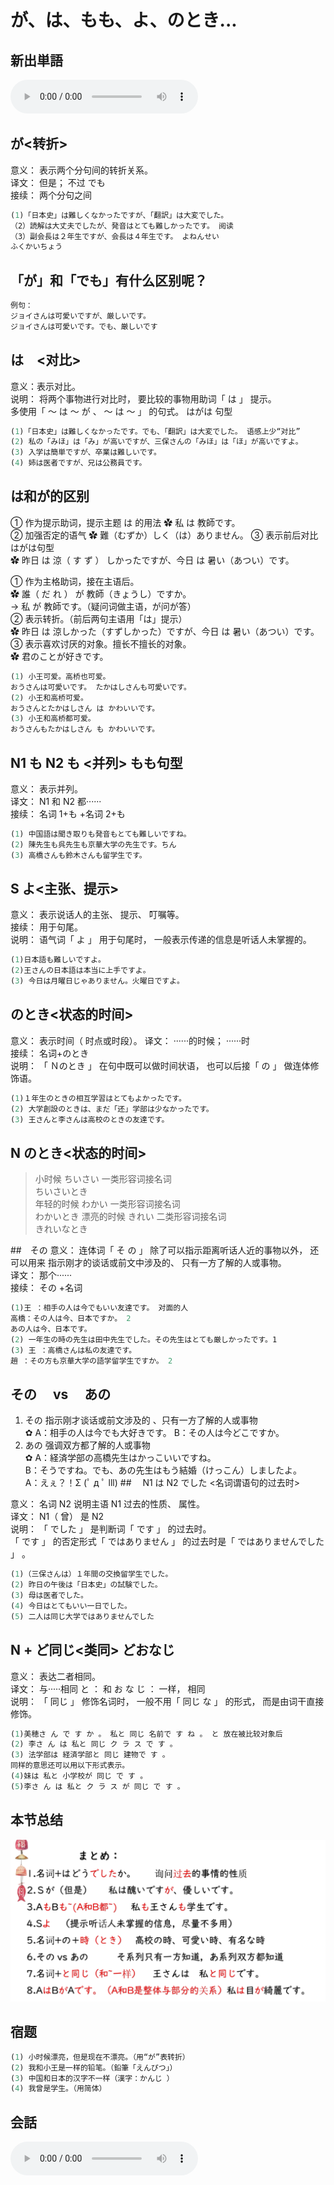 # が、は、もも、よ、のとき...

## 新出単語
<vue-plyr>
  <audio controls crossorigin playsinline autoplay loop>
    <source src="../audio/4-2-たんご.mp3" type="audio/mp3" />
  </audio>
 </vue-plyr>

## が<转折>

意义： 表示两个分句间的转折关系。  
译文： 但是； 不过 でも  
接续： 两个分句之间

```ts
(1)「日本史」は難しくなかったですが、「翻訳」は大変でした。
（2）読解は大丈夫でしたが、発音はとても難しかったです。 阅读
（3）副会長は２年生ですが、会長は４年生です。 よねんせい
ふくかいちょう
```

## 「が」和「でも」有什么区别呢？

```ts
例句：
ジョイさんは可愛いですが、厳しいです。
ジョイさんは可愛いです。でも、厳しいです
```

## は　<对比>

意义：表示对比。  
说明： 将两个事物进行对比时， 要比较的事物用助词「 は 」 提示。  
多使用「 ～ は ～ が 、 ～ は ～ 」 的句式。 はがは 句型

```ts
(1)「日本史」は難しくなかったです。でも、「翻訳」は大変でした。 语感上少“对比”
(2) 私の「みほ」は「み」が高いですが、三保さんの「みほ」は「ほ」が高いですよ。
(3) 入学は簡単ですが、卒業は難しいです。
(4) 姉は医者ですが、兄は公務員です。
```

## は和が的区别

① 作为提示助词，提示主题 は 的用法
✿ 私 は 教師です。  
② 加强否定的语气
✿ 難（むずか）しく（は）ありません。
③ 表示前后对比 はがは句型  
✿ 昨日 は 涼（ す ず ） しかったですが、今日 は 暑い（あつい）です。

① 作为主格助词，接在主语后。  
✿ 誰（ だ れ ） が 教師（きょうし）ですか。  
→ 私 が 教師です。（疑问词做主语，が问が答）  
② 表示转折。（前后两句主语用「は」提示）  
✿ 昨日 は 涼しかった（すずしかった）ですが、今日 は 暑い（あつい）です。  
③ 表示喜欢讨厌的对象。擅长不擅长的对象。  
✿ 君のことが好きです。

```ts
(1) 小王可爱。高桥也可爱。
おうさんは可愛いです。 たかはしさんも可愛いです。
(2) 小王和高桥可爱。
おうさんとたかはしさん は かわいいです。
(3) 小王和高桥都可爱。
おうさんもたかはしさん も かわいいです。
```

## N1 も N2 も <并列> もも句型

意义： 表示并列。  
译文： N1 和 N2 都······  
接续： 名词 1+も +名词 2+も

```ts
(1) 中国語は聞き取りも発音もとても難しいですね。
(2) 陳先生も呉先生も京華大学の先生です。ちん
(3) 高橋さんも鈴木さんも留学生です。
```

## S よ<主张、提示>

意义： 表示说话人的主张、 提示、 叮嘱等。  
接续： 用于句尾。  
说明： 语气词「 よ 」 用于句尾时， 一般表示传递的信息是听话人未掌握的。

```ts
(1)日本語も難しいですよ。
(2)王さんの日本語は本当に上手ですよ。
(3) 今日は月曜日じゃありません。火曜日ですよ。
```

## のとき<状态的时间>

意义： 表示时间（ 时点或时段）。
译文： ······的时候； ······时  
接续： 名词+のとき  
说明： 「 Ｎのとき 」 在句中既可以做时间状语， 也可以后接「 の 」 做连体修饰语。

```ts
(1)１年生のときの相互学習はとてもよかったです。
(2) 大学創設のときは、まだ「还」学部は少なかったです。
(3) 王さんと李さんは高校のときの友達です。
```

## N のとき<状态的时间>

> 小时候 ちいさい 一类形容词接名词  
> ちいさいとき  
> 年轻的时候 わかい 一类形容词接名词  
> わかいとき
> 漂亮的时候 きれい 二类形容词接名词  
> きれいなとき

##　その
意义： 连体词「 そ の 」 除了可以指示距离听话人近的事物以外， 还可以用来
指示刚才的谈话或前文中涉及的、 只有一方了解的人或事物。  
译文： 那个······  
接续： その +名词

```ts
(1)王 ：相手の人は今でもいい友達です。 对面的人
高橋：その人は今、日本ですか。 2
あの人は今、日本です。
(2) 一年生の時の先生は田中先生でした。その先生はとても厳しかったです。1
(3) 王 ：高橋さんは私の友達です。
趙 ：その方も京華大学の語学留学生ですか。 2

```

## その　 vs 　あの

1. その 指示刚才谈话或前文涉及的 、只有一方了解的人或事物  
   ✿ A：相手の人は今でも大好きです。
   B：その人は今どこですか。
2. あの 强调双方都了解的人或事物  
   ✿ A：経済学部の高橋先生はかっこいいですね。  
   B：そうですね。でも、あの先生はもう結婚（けっこん）しましたよ。  
   A：えぇ？！Σ (ﾟ д ﾟ lll) ##　 N1 は N2 でした <名词谓语句的过去时>

意义： 名词 N2 说明主语 N1 过去的性质、 属性。  
译文： N1（ 曾） 是 N2  
说明： 「 でした 」 是判断词「 です 」 的过去时。  
「 です 」 的否定形式「 ではありません 」 的过去时是「 ではありませんでした 」 。

```ts
(1)（三保さんは）１年間の交換留学生でした。
(2) 昨日の午後は「日本史」の試験でした。
(3) 母は医者でした。
(4) 今日はとてもいい一日でした。
(5) 二人は同じ大学ではありませんでした

```

## N + ど同じ<类同> どおなじ

意义： 表达二者相同。  
译文： 与·····相同 と ： 和 お な じ ： 一样， 相同  
说明： 「 同じ 」 修饰名词时， 一般不用「 同じ な 」 的形式， 而是由词干直接修饰。

```ts
(1)美穂さ ん で す か 。 私と 同じ 名前で す ね 。 と 放在被比较对象后
(2) 李さ ん は 私と 同じ ク ラ ス で す 。
(3) 法学部は 経済学部と 同じ 建物で す 。
同样的意思还可以用以下形式表示。
(4)妹は 私と 小学校が 同じ で す 。
(5)李さ ん は 私と ク ラ ス が 同じ で す 。

```

## 本节总结

![avatar](../images/まとめ.png)

## 宿题

```ts
(1) 小时候漂亮，但是现在不漂亮。（用“が”表转折）
(2) 我和小王是一样的铅笔。（鉛筆「えんぴつ」）
(3) 中国和日本的汉字不一样（漢字：かんじ ）
(4) 我曾是学生。（用简体）
```
## 会話
<vue-plyr>
  <audio controls crossorigin playsinline autoplay loop>
    <source src="../audio/4-2-かいわ.mp3"  type="audio/mp3" />
  </audio>
 </vue-plyr>